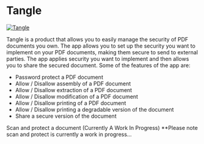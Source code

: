 # Tangle
<a href="[https://heroku.com/deploy](https://appgallery.huawei.com/app/C106042971?sharePrepath=ag&locale=en_GB&source=appshare&subsource=C106042971&shareTo=com.google.android.apps.messaging&shareFrom=appmarket&shareIds=daca0d79f91e4b10afb10d677731e5fa_com.google.android.apps.messaging&callType=SHARE)">
  <img  align="center"  src="https://pbs.twimg.com/media/FTsrbttXwAAJkKG?format=jpg&name=small" alt="Tangle">
</a>

Tangle is a product that allows you to easily manage the security of PDF documents you own. The app allows you to set up the security you want to implement on your PDF documents, making them secure to send to external parties. The app applies security you want to implement and then allows you to share the secured document. Some of the features of the app are:  
* Password protect a PDF document 
* Allow / Disallow assembly of a PDF document 
* Allow / Disallow extraction of a PDF document 
* Allow / Disallow modification of a PDF document 
* Allow / Disallow printing of a PDF document 
* Allow / Disallow printing a degradable version of the document 
* Share a secure version of the document 

Scan and protect a document (Currently A Work In Progress)  **Please note scan and protect is currently a work in progress...
